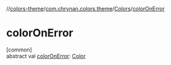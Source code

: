 //[colors-theme](../../../index.md)/[com.chrynan.colors.theme](../index.md)/[Colors](index.md)/[colorOnError](color-on-error.md)

# colorOnError

[common]\
abstract val [colorOnError](color-on-error.md): [Color](../../../../colors-core/colors-core/com.chrynan.colors/-color/index.md)
